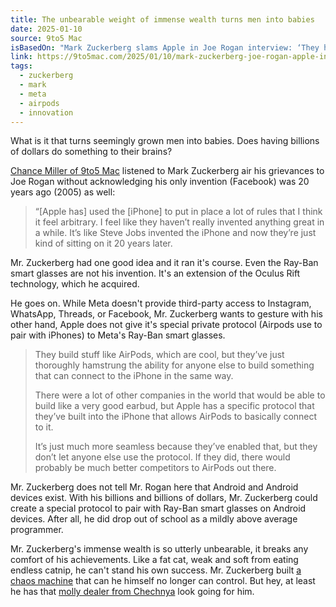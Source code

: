 ```yaml
---
title: The unbearable weight of immense wealth turns men into babies
date: 2025-01-10
source: 9to5 Mac
isBasedOn: "Mark Zuckerberg slams Apple in Joe Rogan interview: ‘They haven’t invented anything great in a while’"
link: https://9to5mac.com/2025/01/10/mark-zuckerberg-joe-rogan-apple-innovation/
tags:
  - zuckerberg
  - mark
  - meta
  - airpods
  - innovation
---
```

What is it that turns seemingly grown men into babies. Does having billions of dollars do something to their brains?

[Chance Miller of 9to5 Mac](https://9to5mac.com/2025/01/10/mark-zuckerberg-joe-rogan-apple-innovation/) listened to Mark Zuckerberg air his grievances to Joe Rogan without acknowledging his only invention (Facebook) was 20 years ago (2005) as well:

> “[Apple has] used the [iPhone] to put in place a lot of rules that I think it feel arbitrary. I feel like they haven’t really invented anything great in a while. It’s like Steve Jobs invented the iPhone and now they’re just kind of sitting on it 20 years later.

Mr. Zuckerberg had one good idea and it ran it's course. Even the Ray-Ban smart glasses are not his invention. It's an extension of the Oculus Rift technology, which he acquired.

He goes on. While Meta doesn't provide third-party access to Instagram, WhatsApp, Threads, or Facebook, Mr. Zuckerberg wants to gesture with his other hand, Apple does not give it's special private protocol (Airpods use to pair with iPhones) to Meta's Ray-Ban smart glasses.

> They build stuff like AirPods, which are cool, but they’ve just thoroughly hamstrung the ability for anyone else to build something that can connect to the iPhone in the same way.
> 
> There were a lot of other companies in the world that would be able to build like a very good earbud, but Apple has a specific protocol that they’ve built into the iPhone that allows AirPods to basically connect to it.
> 
> It’s just much more seamless because they’ve enabled that, but they don’t let anyone else use the protocol. If they did, there would probably be much better competitors to AirPods out there.

Mr. Zuckerberg does not tell Mr. Rogan here that Android and Android devices exist. With his billions and billions of dollars, Mr. Zuckerberg could create a special protocol to pair with Ray-Ban smart glasses on Android devices. After all, he did drop out of school as a mildly above average programmer. 

Mr. Zuckerberg's immense wealth is so utterly unbearable, it breaks any comfort of his achievements. Like a fat cat, weak and soft from eating endless catnip, he can't stand his own success. Mr. Zuckerberg built [a chaos machine](https://bookshop.org/a/9695/9780316703321) that can he himself no longer can control. But hey, at least he has that [molly dealer from Chechnya](https://www.yahoo.com/lifestyle/jimmy-kimmel-says-mark-zuckerberg-152408159.html?guccounter=1) look going for him.
